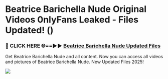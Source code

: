# Beatrice Barichella Nude Original Videos 0nlyFans Leaked - Files Updated! ()

<h3>🔴 CLICK HERE 🌐==►► <a href="https://tinyurl.com/2p9ay9w9" rel="nofollow">Beatrice Barichella Nude Updated Files</a></h3>

Get Beatrice Barichella Nude and all content. Now you can access all videos and pictures of Beatrice Barichella Nude. New Updated Files 2025!

[![](https://i.imgur.com/KQgVmj3.gif)](https://tinyurl.com/2p9ay9w9)
